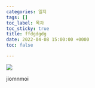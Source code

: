 ```yaml
---
categories: 일지
tags: []
toc_label: 목차
toc_sticky: true
title: ffdgdgdg
date: 2022-04-08 15:00:00 +0000
toc: false

---
```

![](images/06653926.jpg)

jiomnmoi
